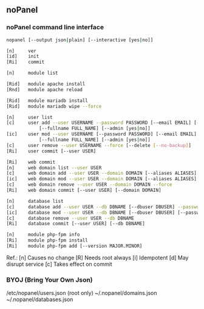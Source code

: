 ## noPanel

### noPanel command line interface

```bash
nopanel [--output json|plain] [--interactive [yes|no]]
```


```bash
[n]     ver
[id]    init
[Ri]    commit

[n]     module list

[Rid]   module apache install
[Rnd]   module apache reload

[Rid]   module mariadb install
[Rid]   module mariadb wipe --force

[n]     user list
[c]     user add --user USERNAME --password PASSWORD [--email EMAIL] [--login ssh|sftp|no] \
            [--fullname FULL_NAME] [--admin [yes|no]]
[ic]    user mod --user USERNAME [--password PASSWORD] [--email EMAIL] [--login ssh|sftp|no] \
            [--fullname FULL_NAME] [--admin [yes|no]]
[c]     user remove --user USERNAME --force [--delete [--no-backup]]
[Ri]    user commit [--user USER]

[Ri]    web commit
[n]     web domain list --user USER
[c]     web domain add --user USER --domain DOMAIN [--aliases ALIASES] [--php VERSION|no] [--ssl le|custom|self|no]
[ic]    web domain mod --user USER --domain DOMAIN [--aliases ALIASES] [--php VERSION|no] [--ssl le|custom|self|no]
[c]     web domain remove --user USER --domain DOMAIN --force
[Ri]    web domain commit [--user USER] [--domain DOMAIN]

[n]     database list
[c]     database add --user USER --db DBNAME [--dbuser DBUSER] --password PASSWORD
[ic]    database mod --user USER --db DBNAME [--dbuser DBUSER] [--password PASSWORD]
[c]     database remove --user USER --db DBNAME
[Ri]    database commit [--user USER] [--db DBNAME]

[n]     module php-fpm info
[Ri]    module php-fpm install
[Ri]    module php-fpm add [--version MAJOR.MINOR]
```

Ref.:
[n] Causes no change
[R] Needs root always
[i] Idempotent
[d] May disrupt service
[c] Takes effect on commit

### BYOJ (Bring Your Own Json)

/etc/nopanel/users.json (root only)
~/.nopanel/domains.json
~/.nopanel/databases.json

